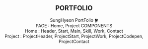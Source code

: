 <div align="center">
<h2>PORTFOLIO</h2>
SungHyeon PortFolio 🍀
<br>
PAGE : Home, Project
COMPONENTS<br>
Home : Header, Start, Main, Skill, Work, Contact<br>
Project : ProjectHeader, ProjectStart, ProjectWork, ProjectCodepen, ProjectContact
</div>